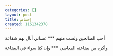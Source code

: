```yaml
---
categories: []
layout: post
title: إحساس
created: 1161342378
---
```

أحب الصالحين ولست منهم     ***    عساني أنال بهم شفاعة

وأكره من بضاعته المعاصي    ***    وإن كنا سواء في البضاعة
